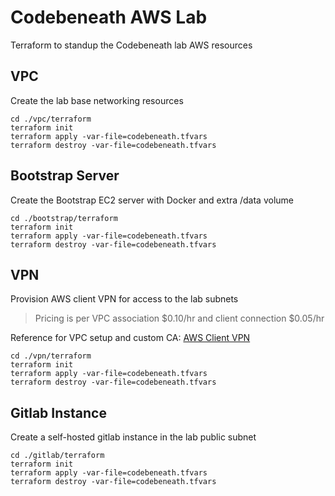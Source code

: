 # Codebeneath AWS Lab

Terraform to standup the Codebeneath lab AWS resources

## VPC
Create the lab base networking resources
```
cd ./vpc/terraform
terraform init
terraform apply -var-file=codebeneath.tfvars
terraform destroy -var-file=codebeneath.tfvars
```

## Bootstrap Server
Create the Bootstrap EC2 server with Docker and extra /data volume
```
cd ./bootstrap/terraform
terraform init
terraform apply -var-file=codebeneath.tfvars
terraform destroy -var-file=codebeneath.tfvars
```

## VPN
Provision AWS client VPN for access to the lab subnets

> Pricing is per VPC association $0.10/hr and client connection $0.05/hr

Reference for VPC setup and custom CA: [AWS Client VPN](https://medium.com/@rishi_abhishek/aws-vpn-client-endpoint-connection-4a09799fdd89)

```
cd ./vpn/terraform
terraform init
terraform apply -var-file=codebeneath.tfvars
terraform destroy -var-file=codebeneath.tfvars
```

## Gitlab Instance
Create a self-hosted gitlab instance in the lab public subnet
```
cd ./gitlab/terraform
terraform init
terraform apply -var-file=codebeneath.tfvars
terraform destroy -var-file=codebeneath.tfvars
```
